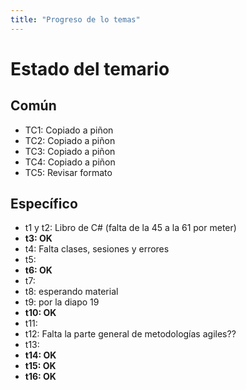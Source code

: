 ```yaml
---
title: "Progreso de lo temas"
---
```

# Estado del temario

## Común
- TC1: Copiado a piñon
- TC2: Copiado a piñon
- TC3: Copiado a piñon
- TC4: Copiado a piñon
- TC5: Revisar formato


## Específico
- t1 y t2: Libro de C# (falta de la 45 a la 61 por meter)
- **t3: OK**
- t4: Falta clases, sesiones y errores
- t5:
- **t6: OK**
- t7:
- t8: esperando material
- t9: por la diapo 19 
- **t10: OK**
- t11:
- t12: Falta la parte general de metodologías agiles??
- t13:
- **t14: OK**
- **t15: OK**
- **t16: OK**
